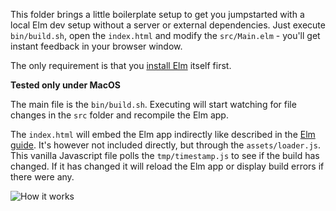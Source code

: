 This folder brings a little boilerplate setup to get you jumpstarted with a local Elm dev setup without a server or external dependencies.
Just execute `bin/build.sh`, open the `index.html` and modify the `src/Main.elm` - you'll get instant feedback in your browser window.

The only requirement is that you [install Elm](https://guide.elm-lang.org/install/elm.html) itself first.

**Tested only under MacOS**

The main file is the `bin/build.sh`. Executing will start watching for file changes in the `src` folder and recompile the Elm app.

The `index.html` will embed the Elm app indirectly like described in the 
[Elm guide](https://guide.elm-lang.org/interop#compiling-to-javascript). It's however not included directly, but through the `assets/loader.js`.
This vanilla Javascript file polls the `tmp/timestamp.js` to see if the build has changed. If it has changed it will reload the Elm app or display build errors if there were any.

![How it works](hotelm.gif)
